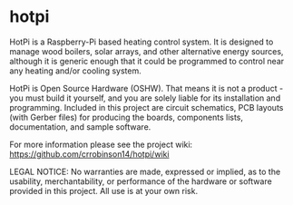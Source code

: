 hotpi
=====

HotPi is a Raspberry-Pi based heating control system. It is
designed to manage wood boilers, solar arrays, and other
alternative energy sources, although it is generic enough
that it could be programmed to control near any heating
and/or cooling system.

HotPi is Open Source Hardware (OSHW). That means it is not
a product - you must build it yourself, and you are solely
liable for its installation and programming. Included in
this project are circuit schematics, PCB layouts (with
Gerber files) for producing the boards, components lists,
documentation, and sample software.

For more information please see the project wiki:
https://github.com/crrobinson14/hotpi/wiki

LEGAL NOTICE: No warranties are made, expressed or implied,
as to the usability, merchantability, or performance of the
hardware or software provided in this project. All use is at
your own risk.

